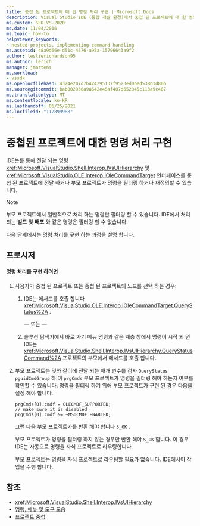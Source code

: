```yaml
---
title: 중첩 된 프로젝트에 대 한 명령 처리 구현 | Microsoft Docs
description: Visual Studio IDE (통합 개발 환경)에서 중첩 된 프로젝트에 대 한 명령 처리를 구현 하는 방법에 대해 알아봅니다.
ms.custom: SEO-VS-2020
ms.date: 11/04/2016
ms.topic: how-to
helpviewer_keywords:
- nested projects, implementing command handling
ms.assetid: 48a9d66e-d51c-4376-a95a-15796643a9f2
author: leslierichardson95
ms.author: lerich
manager: jmartens
ms.workload:
- vssdk
ms.openlocfilehash: 4324e207d7b424295137f9523ed0bed538b3d806
ms.sourcegitcommit: bab002936a9a642e45af407d652345c113a9c467
ms.translationtype: MT
ms.contentlocale: ko-KR
ms.lasthandoff: 06/25/2021
ms.locfileid: "112899988"
---
```

# <a name="implementing-command-handling-for-nested-projects"></a>중첩된 프로젝트에 대한 명령 처리 구현
IDE는를 통해 전달 되는 명령 <xref:Microsoft.VisualStudio.Shell.Interop.IVsUIHierarchy> 및 <xref:Microsoft.VisualStudio.OLE.Interop.IOleCommandTarget> 인터페이스를 중첩 된 프로젝트에 전달 하거나 부모 프로젝트가 명령을 필터링 하거나 재정의할 수 있습니다.

> [!NOTE]
> 부모 프로젝트에서 일반적으로 처리 하는 명령만 필터링 할 수 있습니다. IDE에서 처리 되는 **빌드** 및 **배포** 와 같은 명령은 필터링 할 수 없습니다.

 다음 단계에서는 명령 처리를 구현 하는 과정을 설명 합니다.

## <a name="procedures"></a>프로시저

#### <a name="to-implement-command-handling"></a>명령 처리를 구현 하려면

1. 사용자가 중첩 된 프로젝트 또는 중첩 된 프로젝트의 노드를 선택 하는 경우:

   1. IDE는 메서드를 호출 합니다 <xref:Microsoft.VisualStudio.OLE.Interop.IOleCommandTarget.QueryStatus%2A> .

      — 또는 —

   2. 솔루션 탐색기에서 바로 가기 메뉴 명령과 같은 계층 창에서 명령이 시작 되 면 IDE는 <xref:Microsoft.VisualStudio.Shell.Interop.IVsUIHierarchy.QueryStatusCommand%2A> 프로젝트의 부모에서 메서드를 호출 합니다.

2. 부모 프로젝트는 및와 같이에 전달 되는 매개 변수를 검사 `QueryStatus` `pguidCmdGroup` 하 여 `prgCmds` 부모 프로젝트가 명령을 필터링 해야 하는지 여부를 확인할 수 있습니다. 명령을 필터링 하기 위해 부모 프로젝트가 구현 된 경우 다음을 설정 해야 합니다.

   ```
   prgCmds[0].cmdf = OLECMDF_SUPPORTED;
   // make sure it is disabled
   prgCmds[0].cmdf &= ~MSOCMDF_ENABLED;
   ```

    그런 다음 부모 프로젝트가를 반환 해야 합니다 `S_OK` .

    부모 프로젝트가 명령을 필터링 하지 않는 경우만 반환 해야 `S_OK` 합니다. 이 경우 IDE는 자동으로 명령을 자식 프로젝트로 라우팅합니다.

    부모 프로젝트는 명령을 자식 프로젝트로 라우팅할 필요가 없습니다. IDE에서이 작업을 수행 합니다.

## <a name="see-also"></a>참조
- <xref:Microsoft.VisualStudio.Shell.Interop.IVsUIHierarchy>
- [명령, 메뉴 및 도구 모음](../../extensibility/internals/commands-menus-and-toolbars.md)
- [프로젝트 중첩](../../extensibility/internals/nesting-projects.md)
